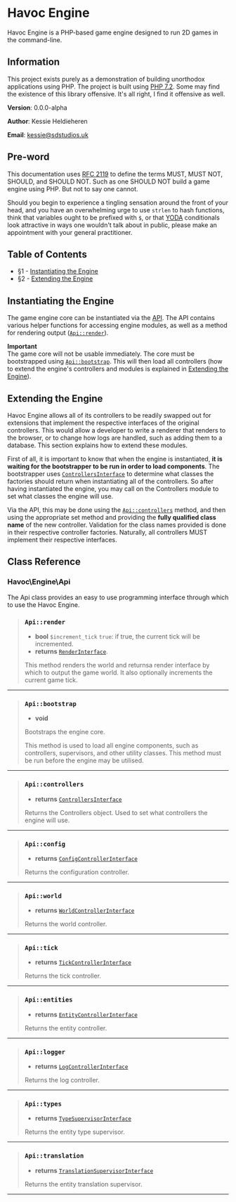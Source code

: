 
# Havoc Engine  
Havoc Engine is a PHP-based game engine designed to run 2D games in the command-line.  
  
  ## Information
This project exists purely as a demonstration of building unorthodox applications using PHP. The project is built using [PHP 7.2](http://php.net/releases/7_2_0.php). Some may find the existence of this library offensive. It's all right, I find it offensive as well.  
  
**Version**: 0.0.0-alpha  
  
**Author**: Kessie Heldieheren  
  
**Email**: kessie@sdstudios.uk  
  
## Pre-word  
This documentation uses [RFC 2119](https://www.ietf.org/rfc/rfc2119.txt) to define the terms MUST, MUST NOT, SHOULD, and SHOULD NOT. Such as one SHOULD NOT build a game engine using PHP. But not to say one cannot.  
  
Should you begin to experience a tingling sensation  around the front of your head, and you have an overwhelming urge to use `strlen` to hash functions, think that variables ought to be prefixed with `$`, or that [YODA](https://en.wikipedia.org/wiki/Yoda_conditions) conditionals look attractive in ways one wouldn't talk about in public, please make an appointment with your general practitioner.  
  
## Table of Contents  
* §1 - [Instantiating the Engine](#instantiating-the-engine)  
* §2 - [Extending the Engine](#extending-the-engine)  
  
## <a name="instantiating-the-engine">Instantiating the Engine</a>  
The game engine core can be instantiated via the [API](#Api).  The API contains various helper functions for accessing engine modules, as well as a method for rendering output ([`Api::render`](#Api_render)).  
  
**Important**  
The game core will not be usable immediately. The core must be bootstrapped using [`Api::bootstrap`](#Api_bootstrap). This will then load all controllers (how to extend the engine's controllers and modules is explained in [Extending the Engine](#S2)).  
  
## <a name="extending-the-engine">Extending the Engine</a>  
Havoc Engine allows all of its controllers to be readily swapped out for extensions that implement the respective interfaces of the original controllers. This would allow a developer to write a renderer that renders to the browser, or to change how logs are handled, such as adding them to a database. This section explains how to extend these modules.  
  
First of all, it is important to know that when the engine is instantiated, **it is waiting for the bootstrapper to be run in order to load components**. The bootstrapper uses  [`ControllersInterface`](#ControllersInterface) to determine what classes the factories should return when instantiating all of the controllers. So after having instantiated the engine, you may call on the Controllers module to set what classes the engine will use.  
  
Via the API, this may be done using the [`Api::controllers`](#Api_controllers) method, and then using the appropriate set method and providing the **fully qualified class name** of the new controller. Validation for the class names provided is done in their respective controller factories. Naturally, all controllers MUST implement their respective interfaces.  
  
## Class Reference  
### Havoc\Engine\\<a name="Api">Api</a>
The Api class provides an easy to use programming interface through which to use the Havoc Engine.
> ### <a name="Api_render">`Api::render`</a>  
> * **bool** `$increment_tick` `true`:  if true, the current tick will be incremented.
> * **returns** [`RenderInterface`](#RenderInterface).
>   
> This method renders the world and returnsa render interface by which to output the game world. It also optionally increments the current game tick.
  ------------------------
> ### <a name="Api_bootstrap">`Api::bootstrap`</a>
> * **void**
>   
> Bootstraps the engine core.  
>   
> This method is used to load all engine components, such as controllers, supervisors, and other utility classes. This method must be run before the engine may be utilised.  
  ------------------------
> ### <a name="Api_controllers">`Api::controllers`</a>  
> * **returns** [`ControllersInterface`  ](#ControllersInterface)
>   
> Returns the Controllers object. Used to set what controllers the engine will use.  
------------------------
> ### <a name="Api_config">`Api::config`</a>  
> * **returns** [`ConfigControllerInterface`  ](#ConfigControllerInterface)
>   
> Returns the configuration controller. 
------------------------
> ### <a name="Api_world">`Api::world`</a>  
> * **returns** [`WorldControllerInterface`  ](#WorldControllerInterface)
>   
> Returns the world controller. 
------------------------
> ### <a name="Api_tick">`Api::tick`</a>  
> * **returns** [`TickControllerInterface`  ](#TickControllerInterface)
>   
> Returns the tick controller. 
------------------------
> ### <a name="Api_entities">`Api::entities`</a>  
> * **returns** [`EntityControllerInterface`  ](#EntityControllerInterface)
>   
> Returns the entity controller. 
------------------------
> ### <a name="Api_logger">`Api::logger`</a>  
> * **returns** [`LogControllerInterface`  ](#LogControllerInterface)
>   
> Returns the log controller. 
------------------------
> ### <a name="Api_types">`Api::types`</a>  
> * **returns** [`TypeSupervisorInterface`  ](#TypeSupervisorInterface)
>   
> Returns the entity type supervisor. 
------------------------
> ### <a name="Api_translation">`Api::translation`</a>  
> * **returns** [`TranslationSupervisorInterface`  ](#TranslationSupervisorInterface)
>   
> Returns the entity translation supervisor. 
------------------------
